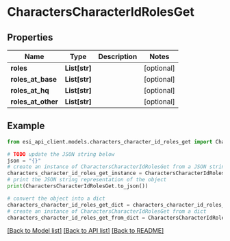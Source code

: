 # CharactersCharacterIdRolesGet


## Properties

Name | Type | Description | Notes
------------ | ------------- | ------------- | -------------
**roles** | **List[str]** |  | [optional] 
**roles_at_base** | **List[str]** |  | [optional] 
**roles_at_hq** | **List[str]** |  | [optional] 
**roles_at_other** | **List[str]** |  | [optional] 

## Example

```python
from esi_api_client.models.characters_character_id_roles_get import CharactersCharacterIdRolesGet

# TODO update the JSON string below
json = "{}"
# create an instance of CharactersCharacterIdRolesGet from a JSON string
characters_character_id_roles_get_instance = CharactersCharacterIdRolesGet.from_json(json)
# print the JSON string representation of the object
print(CharactersCharacterIdRolesGet.to_json())

# convert the object into a dict
characters_character_id_roles_get_dict = characters_character_id_roles_get_instance.to_dict()
# create an instance of CharactersCharacterIdRolesGet from a dict
characters_character_id_roles_get_from_dict = CharactersCharacterIdRolesGet.from_dict(characters_character_id_roles_get_dict)
```
[[Back to Model list]](../README.md#documentation-for-models) [[Back to API list]](../README.md#documentation-for-api-endpoints) [[Back to README]](../README.md)


